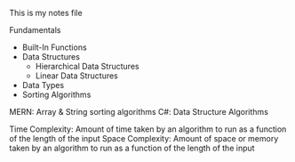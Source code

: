 This is my notes file

Fundamentals
 - Built-In Functions
 - Data Structures
   - Hierarchical Data Structures
   - Linear Data Structures
 - Data Types
 - Sorting Algorithms


MERN: Array & String sorting algorithms
C#: Data Structure Algorithms

Time Complexity: Amount of time taken by an algorithm to run
                 as a function of the length of the input
Space Complexity: Amount of space or memory taken by an algorithm to run
                 as a function of the length of the input